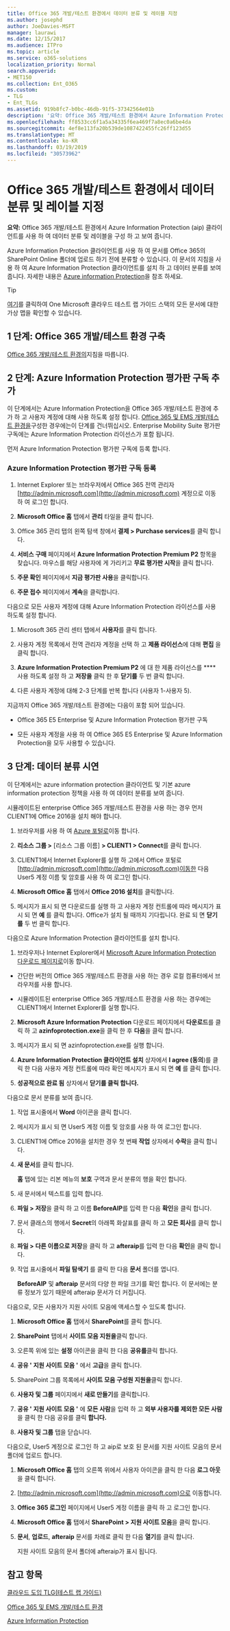 ```yaml
---
title: Office 365 개발/테스트 환경에서 데이터 분류 및 레이블 지정
ms.author: josephd
author: JoeDavies-MSFT
manager: laurawi
ms.date: 12/15/2017
ms.audience: ITPro
ms.topic: article
ms.service: o365-solutions
localization_priority: Normal
search.appverid:
- MET150
ms.collection: Ent_O365
ms.custom:
- TLG
- Ent_TLGs
ms.assetid: 919b8fc7-b0bc-46db-91f5-37342564e01b
description: '요약: Office 365 개발/테스트 환경에서 Azure Information Protection (aip) 클라이언트를 사용 하 여 데이터 분류 및 레이블을 구성 하 고 보여 줍니다.'
ms.openlocfilehash: ff8533cc6f1a5a34335f6ea469f7a8ec0a6be4da
ms.sourcegitcommit: 4ef8e113fa20b539de1087422455fc26ff123d55
ms.translationtype: MT
ms.contentlocale: ko-KR
ms.lasthandoff: 03/19/2019
ms.locfileid: "30573962"
---
```

# <a name="data-classification-and-labeling-in-the-office-365-devtest-environment"></a>Office 365 개발/테스트 환경에서 데이터 분류 및 레이블 지정

 **요약:** Office 365 개발/테스트 환경에서 Azure Information Protection (aip) 클라이언트를 사용 하 여 데이터 분류 및 레이블을 구성 하 고 보여 줍니다.
  
Azure Information Protection 클라이언트를 사용 하 여 문서를 Office 365의 SharePoint Online 폴더에 업로드 하기 전에 분류할 수 있습니다. 이 문서의 지침을 사용 하 여 Azure Information Protection 클라이언트를 설치 하 고 데이터 분류를 보여 줍니다. 자세한 내용은 [Azure information Protection](https://www.microsoft.com/cloud-platform/azure-information-protection)을 참조 하세요.
  
> [!TIP]
> [여기](http://aka.ms/catlgstack)를 클릭하여 One Microsoft 클라우드 테스트 랩 가이드 스택의 모든 문서에 대한 가상 맵을 확인할 수 있습니다.
  
## <a name="phase-1-build-out-your-office-365-devtest-environment"></a>1 단계: Office 365 개발/테스트 환경 구축

[Office 365 개발/테스트 환경의](office-365-dev-test-environment.md)지침을 따릅니다.
  
## <a name="phase-2-add-the-azure-information-protection-trial-subscription"></a>2 단계: Azure Information Protection 평가판 구독 추가

이 단계에서는 Azure Information Protection을 Office 365 개발/테스트 환경에 추가 하 고 사용자 계정에 대해 사용 하도록 설정 합니다. [Office 365 및 EMS 개발/테스트 환경을](http://technet.microsoft.com/library/c76eea86-d4b6-4d35-ad89-341696e89ef7.aspx)구성한 경우에는이 단계를 건너뛰십시오. Enterprise Mobility Suite 평가판 구독에는 Azure Information Protection 라이선스가 포함 됩니다.
  
먼저 Azure Information Protection 평가판 구독에 등록 합니다.
  
### <a name="sign-up-for-an-azure-information-protection-trial-subscription"></a>Azure Information Protection 평가판 구독 등록

1. Internet Explorer 또는 브라우저에서 Office 365 전역 관리자 [http://admin.microsoft.com](http://admin.microsoft.com) 계정으로 이동 하 여 로그인 합니다.
    
2. **Microsoft Office 홈** 탭에서 **관리** 타일을 클릭 합니다.
    
3. Office 365 관리 탭의 왼쪽 탐색 창에서 **결제 > Purchase services**를 클릭 합니다.
    
4. **서비스 구매** 페이지에서 **Azure Information Protection Premium P2** 항목을 찾습니다. 마우스를 해당 사용자에 게 가리키고 **무료 평가판 시작**을 클릭 합니다.
    
5. **주문 확인** 페이지에서 **지금 평가판 사용**을 클릭합니다.
    
6. **주문 접수** 페이지에서 **계속**을 클릭합니다.
    
다음으로 모든 사용자 계정에 대해 Azure Information Protection 라이선스를 사용 하도록 설정 합니다.
  
1. Microsoft 365 관리 센터 탭에서 **사용자**를 클릭 합니다.
    
2.  사용자 계정 목록에서 전역 관리자 계정을 선택 하 고 **제품 라이선스**에 대해 **편집** 을 클릭 합니다.
    
3. **Azure Information Protection Premium P2** 에 대 한 제품 라이선스를 **** 사용 하도록 설정 하 고 **저장을** 클릭 한 후 **닫기를** 두 번 클릭 합니다.
    
4. 다른 사용자 계정에 대해 2-3 단계를 반복 합니다 (사용자 1-사용자 5).
    
지금까지 Office 365 개발/테스트 환경에는 다음이 포함 되어 있습니다.
  
- Office 365 E5 Enterprise 및 Azure Information Protection 평가판 구독
    
- 모든 사용자 계정을 사용 하 여 Office 365 E5 Enterprise 및 Azure Information Protection을 모두 사용할 수 있습니다.
    
## <a name="phase-3-demonstrate-data-classification"></a>3 단계: 데이터 분류 시연

이 단계에서는 azure information protection 클라이언트 및 기본 azure information protection 정책을 사용 하 여 데이터 분류를 보여 줍니다.
  
시뮬레이트된 enterprise Office 365 개발/테스트 환경을 사용 하는 경우 먼저 CLIENT1에 Office 2016을 설치 해야 합니다.
  
1. 브라우저를 사용 하 여 [Azure 포털로](http://portal.azure.com)이동 합니다.
    
2. **리소스 그룹 >** [리소스 그룹 이름] **> CLIENT1 > Connect**를 클릭 합니다.
    
3. CLIENT1에서 Internet Explorer를 실행 하 고에서 Office 포털로 [http://admin.microsoft.com](http://admin.microsoft.com)이동한 다음 User5 계정 이름 및 암호를 사용 하 여 로그인 합니다.
    
4. **Microsoft Office 홈** 탭에서 **Office 2016 설치**를 클릭합니다.
    
5. 메시지가 표시 되 면 다운로드를 실행 하 고 사용자 계정 컨트롤에 따라 메시지가 표시 되 면 **예** 를 클릭 합니다. Office가 설치 될 때까지 기다립니다. 완료 되 면 **닫기를** 두 번 클릭 합니다.
    
다음으로 Azure Information Protection 클라이언트를 설치 합니다.
  
1. 브라우저나 Internet Explorer에서 [Microsoft Azure Information Protection 다운로드 페이지로](https://www.microsoft.com/download/details.aspx?id=53018)이동 합니다.
    
  - 간단한 버전의 Office 365 개발/테스트 환경을 사용 하는 경우 로컬 컴퓨터에서 브라우저를 사용 합니다.
    
  - 시뮬레이트된 enterprise Office 365 개발/테스트 환경을 사용 하는 경우에는 CLIENT1에서 Internet Explorer를 실행 합니다.
    
2. **Microsoft Azure Information Protection** 다운로드 페이지에서 **다운로드**를 클릭 하 고 **azinfoprotection.exe**을 클릭 한 후 **다음**을 클릭 합니다.
    
3. 메시지가 표시 되 면 azinfoprotection.exe를 실행 합니다.
    
4. **Azure Information Protection 클라이언트 설치** 상자에서 **I agree (동의**)를 클릭 한 다음 사용자 계정 컨트롤에 따라 확인 메시지가 표시 되 면 **예** 를 클릭 합니다.
    
5. **성공적으로 완료 됨** 상자에서 **닫기를 클릭 합니다.**
    
다음으로 문서 분류를 보여 줍니다.
  
1. 작업 표시줄에서 **Word** 아이콘을 클릭 합니다.
    
2. 메시지가 표시 되 면 User5 계정 이름 및 암호를 사용 하 여 로그인 합니다.
    
3. CLIENT1에 Office 2016을 설치한 경우 첫 번째 **작업** 상자에서 **수락**을 클릭 합니다.
    
4. **새 문서**를 클릭 합니다. 
    
    **홈** 탭에 있는 리본 메뉴의 **보호** 구역과 문서 분류의 행을 확인 합니다.
    
5. 새 문서에서 텍스트를 입력 합니다.
    
6. **파일 > 저장**을 클릭 하 고 이름 **BeforeAIP**를 입력 한 다음 **확인**을 클릭 합니다. 
    
7. 문서 클래스의 행에서 **Secret**의 아래쪽 화살표를 클릭 하 고 **모든 회사**를 클릭 합니다.
    
8. **파일 > 다른 이름으로 저장**을 클릭 하 고 **afteraip**를 입력 한 다음 **확인**을 클릭 합니다.
    
9. 작업 표시줄에서 **파일 탐색기** 를 클릭 한 다음 **문서** 폴더를 엽니다.
    
    **BeforeAIP** 및 **afteraip** 문서의 다양 한 파일 크기를 확인 합니다. 이 문서에는 분류 정보가 있기 때문에 afteraip 문서가 더 커집니다.
    
다음으로, 모든 사용자가 지원 사이트 모음에 액세스할 수 있도록 합니다.
  
1. **Microsoft Office 홈** 탭에서 **SharePoint**를 클릭 합니다.
    
2. **SharePoint** 탭에서 **사이트 모음 지원을**클릭 합니다.
    
3. 오른쪽 위에 있는 **설정** 아이콘을 클릭 한 다음 **공유를**클릭 합니다.
    
4. **공유 ' 지원 사이트 모음 '** 에서 **고급**을 클릭 합니다.
    
5. SharePoint 그룹 목록에서 **사이트 모음 구성원 지원을**클릭 합니다.
    
6. **사용자 및 그룹** 페이지에서 **새로 만들기**를 클릭합니다.
    
7. **공유 ' 지원 사이트 모음 '** 에 **모든 사람**을 입력 하 고 **외부 사용자를 제외한 모든 사람**을 클릭 한 다음 공유를 클릭 **합니다.**
    
8. **사용자 및 그룹** 탭을 닫습니다.
    
다음으로, User5 계정으로 로그인 하 고 aip로 보호 된 문서를 지원 사이트 모음의 문서 폴더에 업로드 합니다.
  
1. **Microsoft Office 홈** 탭의 오른쪽 위에서 사용자 아이콘을 클릭 한 다음 **로그 아웃**을 클릭 합니다.
    
2. [http://admin.microsoft.com](http://admin.microsoft.com)으로 이동합니다.
    
3. **Office 365 로그인** 페이지에서 User5 계정 이름을 클릭 하 고 로그인 합니다.
    
4. **Microsoft Office 홈** 탭에서 **SharePoint > 지원 사이트 모음**을 클릭 합니다.
    
5. **문서**, **업로드**, **afteraip** 문서를 차례로 클릭 한 다음 **열기**를 클릭 합니다.
    
    지원 사이트 모음의 문서 폴더에 afteraip가 표시 됩니다.
    
## <a name="see-also"></a>참고 항목

[클라우드 도입 TLG(테스트 랩 가이드)](cloud-adoption-test-lab-guides-tlgs.md)

[Office 365 및 EMS 개발/테스트 환경](http://technet.microsoft.com/library/c76eea86-d4b6-4d35-ad89-341696e89ef7.aspx)
  
[Azure Information Protection](https://www.microsoft.com/cloud-platform/azure-information-protection)


